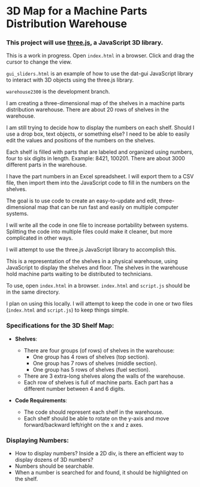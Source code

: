 # 3D Map for a Machine Parts Distribution Warehouse 

### This project will use [three.js](https://threejs.org/), a JavaScript 3D library.

This is a work in progress. Open `index.html` in a browser. Click and drag the cursor to change the view.

`gui_sliders.html` is an example of how to use the dat-gui JavaScript library to interact with 3D objects using the three.js library.

`warehouse2300` is the development branch.

I am creating a three-dimensional map of the shelves in a machine parts distribution warehouse. There are about 20 rows of shelves in the warehouse.

I am still trying to decide how to display the numbers on each shelf. Should I use a drop box, text objects, or something else? I need to be able to easily edit the values and positions of the numbers on the shelves.

Each shelf is filled with parts that are labeled and organized using numbers, four to six digits in length. Example: 8421, 100201. There are about 3000 different parts in the warehouse.

I have the part numbers in an Excel spreadsheet. I will export them to a CSV file, then import them into the JavaScript code to fill in the numbers on the shelves.

The goal is to use code to create an easy-to-update and edit, three-dimensional map that can be run fast and easily on multiple computer systems.

I will write all the code in one file to increase portability between systems. Splitting the code into multiple files could make it cleaner, but more complicated in other ways.

I will attempt to use the three.js JavaScript library to accomplish this.

This is a representation of the shelves in a physical warehouse, using JavaScript to display the shelves and floor. The shelves in the warehouse hold machine parts waiting to be distributed to technicians.

To use, open `index.html` in a browser. `index.html` and `script.js` should be in the same directory.

I plan on using this locally. I will attempt to keep the code in one or two files (`index.html` and `script.js`) to keep things simple.

### Specifications for the 3D Shelf Map:

- **Shelves**:
  - There are four groups (of rows) of shelves in the warehouse:
    - One group has 4 rows of shelves (top section).
    - One group has 7 rows of shelves (middle section).
    - One group has 5 rows of shelves (fuel section).
  - There are 3 extra-long shelves along the walls of the warehouse.
  - Each row of shelves is full of machine parts. Each part has a different number between 4 and 6 digits.

- **Code Requirements**:
  - The code should represent each shelf in the warehouse.
  - Each shelf should be able to rotate on the y-axis and move forward/backward left/right on the x and z axes.

### Displaying Numbers:
- How to display numbers? Inside a 2D div, is there an efficient way to display dozens of 3D numbers?
- Numbers should be searchable.
- When a number is searched for and found, it should be highlighted on the shelf.
